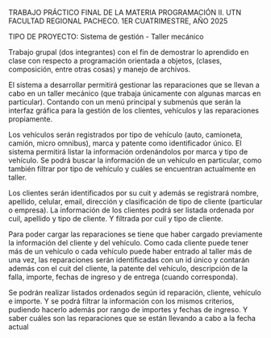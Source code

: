 TRABAJO PRÁCTICO FINAL DE LA MATERIA PROGRAMACIÓN II. UTN FACULTAD REGIONAL PACHECO.
1ER CUATRIMESTRE, AÑO 2025

TIPO DE PROYECTO: Sistema de gestión - Taller mecánico

Trabajo grupal (dos integrantes) con el fin de demostrar lo aprendido en clase con respecto a programación orientada a objetos, (clases, composición, entre otras cosas) y manejo de archivos.

El sistema a desarrollar permitirá gestionar las reparaciones que se llevan a cabo en un taller mecánico (que trabaja únicamente con algunas marcas en particular).
Contando con un menú principal y submenús que serán la interfaz gráfica para la gestión de los clientes, vehículos y las reparaciones propiamente.

Los vehículos serán registrados por tipo de vehículo (auto, camioneta, camión, micro omnibus), marca y patente como identificador único. El sistema permitirá listar la
información ordenándolos por marca y tipo de vehículo. Se podrá buscar la información de un vehículo en particular, como también filtrar por tipo de vehículo y cuáles se encuentran actualmente en taller.

Los clientes serán identificados por su cuit y además se registrará nombre, apellido, celular, email, dirección y clasificación de tipo de cliente (particular o empresa).
La información de los clientes podrá ser listada ordenada por cuil, apellido y tipo de cliente. Y filtrada por cuil y tipo de cliente.

Para poder cargar las reparaciones se tiene que haber cargado previamente la información del cliente y del vehículo.
Como cada cliente puede tener más de un vehículo o cada vehículo puede haber entrado al taller más de una vez, las reparaciones serán identificadas con un id único
y contarán además con el cuit del cliente, la patente del vehículo, descripción de la falla, importe, fechas de ingreso y de entrega (cuando corresponda).

Se podrán realizar listados ordenados según id reparación, cliente, vehículo e importe. 
Y se podrá filtrar la información con los mismos criterios, pudiendo hacerlo además por rango de importes y fechas de ingreso. 
Y saber cuáles son las reparaciones que se están llevando a cabo a la fecha actual

